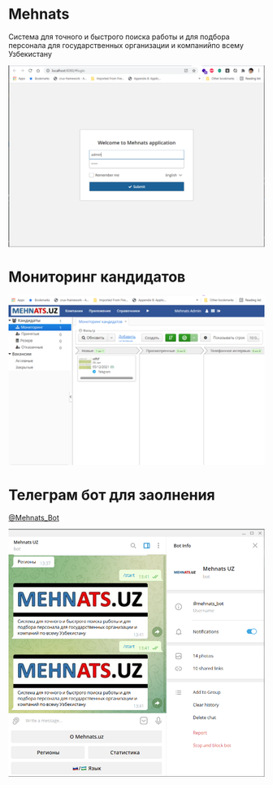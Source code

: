 # Mehnats
Система для точного и быстрого поиска работы и для подбора персонала для  государственных организации и компанийпо всему Узбекистану

![Login screen](https://raw.githubusercontent.com/nurmuhammad/Mehnats/main/images/login-screen.png)


# Мониторинг кандидатов
![Login screen](https://raw.githubusercontent.com/nurmuhammad/Mehnats/main/images/monitoring.png)


# Телеграм бот для заолнения 

[@Mehnats_Bot](https://t.me/mehnats_bot)


![Login screen](https://raw.githubusercontent.com/nurmuhammad/Mehnats/main/images/tg-bot.png)
